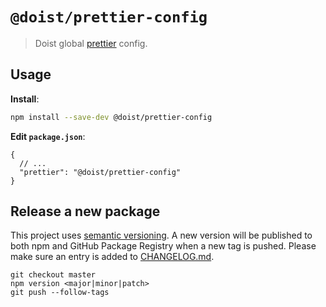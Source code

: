 # `@doist/prettier-config`

> Doist global [prettier](https://prettier.io) config.

## Usage

**Install**:

```sh
npm install --save-dev @doist/prettier-config
```

**Edit `package.json`**:

```jsonc
{
  // ...
  "prettier": "@doist/prettier-config"
}
```

## Release a new package

This project uses [semantic versioning](https://semver.org/). A new version will be published to both npm and GitHub Package Registry when a new tag is pushed. Please make sure an entry is added to [CHANGELOG.md](CHANGELOG.md).

```
git checkout master
npm version <major|minor|patch>
git push --follow-tags
```
